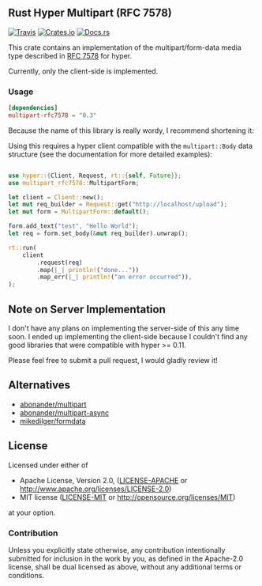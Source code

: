 ## Rust Hyper Multipart (RFC 7578)

[![Travis](https://img.shields.io/travis/jeizsm/rust-multipart-rfc7578.svg)](https://travis-ci.org/jeizsm/rust-multipart-rfc7578)
[![Crates.io](https://img.shields.io/crates/v/multipart-rfc7578.svg)](https://crates.io/crates/multipart-rfc7578)
[![Docs.rs](https://docs.rs/multipart-rfc7578/badge.svg)](https://docs.rs/multipart-rfc7578/)

This crate contains an implementation of the multipart/form-data media
type described in [RFC 7578](https://tools.ietf.org/html/rfc7578) for
hyper.

Currently, only the client-side is implemented.

### Usage

```toml
[dependencies]
multipart-rfc7578 = "0.3"
```

Because the name of this library is really wordy, I recommend shortening it:

Using this requires a hyper client compatible with the `multipart::Body`
data structure (see the documentation for more detailed examples):

```rust

use hyper::{Client, Request, rt::{self, Future}};
use multipart_rfc7578::MultipartForm;

let client = Client::new();
let mut req_builder = Request::get("http://localhost/upload");
let mut form = MultipartForm::default();

form.add_text("test", "Hello World");
let req = form.set_body(&mut req_builder).unwrap();

rt::run(
    client
        .request(req)
        .map(|_| println!("done..."))
        .map_err(|_| println!("an error occurred")),
);
```


## Note on Server Implementation

I don't have any plans on implementing the server-side of this any time soon. I ended up implementing the client-side because I couldn't find any good libraries that were compatible with hyper >= 0.11.

Please feel free to submit a pull request, I would gladly review it!

## Alternatives

  * [abonander/multipart](https://github.com/abonander/multipart)
  * [abonander/multipart-async](https://crates.io/crates/multipart-async)
  * [mikedilger/formdata](https://github.com/mikedilger/formdata)

## License

Licensed under either of

 * Apache License, Version 2.0, ([LICENSE-APACHE](LICENSE-APACHE) or http://www.apache.org/licenses/LICENSE-2.0)
 * MIT license ([LICENSE-MIT](LICENSE-MIT) or http://opensource.org/licenses/MIT)

at your option.

### Contribution

Unless you explicitly state otherwise, any contribution intentionally submitted for inclusion in the work by you, as defined in the Apache-2.0 license, shall be dual licensed as above, without any additional terms or conditions.

